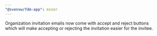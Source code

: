 ```yaml
---
"@svenvw/fdm-app": minor
---
```


Organization invitation emails now come with accept and reject buttons which will make accepting or rejecting the invitation easier for the invitee.
